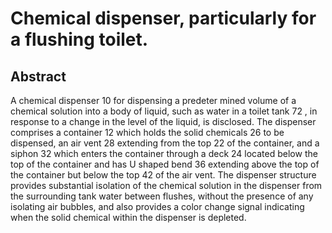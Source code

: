 # Chemical dispenser, particularly for a flushing toilet.

## Abstract
A chemical dispenser 10 for dispensing a predeter mined volume of a chemical solution into a body of liquid, such as water in a toilet tank 72 , in response to a change in the level of the liquid, is disclosed. The dispenser comprises a container 12 which holds the solid chemicals 26 to be dispensed, an air vent 28 extending from the top 22 of the container, and a siphon 32 which enters the container through a deck 24 located below the top of the container and has U shaped bend 36 extending above the top of the container but below the top 42 of the air vent. The dispenser structure provides substantial isolation of the chemical solution in the dispenser from the surrounding tank water between flushes, without the presence of any isolating air bubbles, and also provides a color change signal indicating when the solid chemical within the dispenser is depleted.